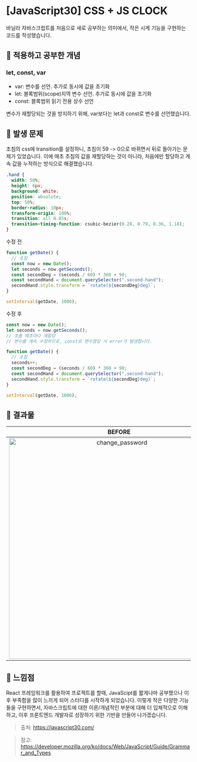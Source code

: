 # [JavaScript30] CSS + JS CLOCK

바닐라 자바스크립트를 처음으로 새로 공부하는 의미에서, 작은 시계 기능을 구현하는 코드를 작성했습니다.

## 📍 적용하고 공부한 개념

### let, const, var

- var: 변수를 선언. 추가로 동시에 값을 초기화
- let: 블록범위(scope)지역 변수 선언. 추가로 동시에 값을 초기화
- const: 블록범위 읽기 전용 상수 선언

변수가 재할당되는 것을 방지하기 위해, var보다는 let과 const로 변수를 선언했습니다.

## 📍 발생 문제

초침의 css에 transition를 설정하니, 초침이 59 -> 0으로 바뀌면서 뒤로 돌아가는 문제가 있었습니다. 이에 매초 초침의 값을 재할당하는 것이 아니라, 처음에만 할당하고 계속 값을 누적하는 방식으로 해결했습니다.

```css
.hand {
  width: 50%;
  height: 6px;
  background: white;
  position: absolute;
  top: 50%;
  border-radius: 10px;
  transform-origin: 100%;
  transition: all 0.05s;
  transition-timing-function: csubic-bezier(0.28, 0.79, 0.36, 1.18);
}
```

수정 전

```javascript
function getDate() {
  // 초침
  const now = new Date();
  let seconds = now.getSeconds();
  const secondDeg = (seconds / 60) * 360 + 90;
  const secondHand = document.querySelector(".second-hand");
  secondHand.style.transform = `rotate(${secondDeg}deg)`;
}

setInterval(getDate, 1000);
```

수정 후

```javascript
const now = new Date();
let seconds = now.getSeconds();
// 초를 매초마다 재할당
// 변수를 계속 수정하므로, const로 변수할당 시 error가 발생합니다.

function getDate() {
  // 초침
  seconds++;
  const secondDeg = (seconds / 60) * 360 + 90;
  const secondHand = document.querySelector(".second-hand");
  secondHand.style.transform = `rotate(${secondDeg}deg)`;
}

setInterval(getDate, 1000);
```

## 📍 결과물

|                             BEFORE                             |                             AFTER                              |
| :------------------------------------------------------------: | :------------------------------------------------------------: |
| <img src="./images/1.gif" alt="change_password" width="600" /> | <img src="./images/2.gif" alt="change_password" width="600" /> |

## 📍 느낌점

React 프레임워크를 활용하여 프로젝트를 할때, JavaScipt를 짧게나마 공부했으나 이후 부족함을 많이 느끼게 되어 스터디를 시작하게 되었습니다. 이렇게 작은 다양한 기능들을 구현하면서, 자바스크립트에 대한 이론/개념적인 부분에 대해 더 입체적으로 이해하고, 이후 프론트엔드 개발자로 성장하기 위한 기반을 만들어 나가겠습니다.

> 출처: https://javascript30.com/

> 참고: https://developer.mozilla.org/ko/docs/Web/JavaScript/Guide/Grammar_and_Types
